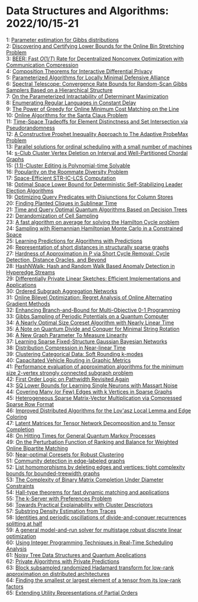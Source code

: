 # Data Structures and Algorithms: 2022/10/15-21  
1: [Parameter estimation for Gibbs distributions](https://doi.org/10.48550/arXiv.2007.10824)  
2: [Discovering and Certifying Lower Bounds for the Online Bin Stretching  Problem](https://doi.org/10.48550/arXiv.2001.01125)  
3: [BEER: Fast $O(1/T)$ Rate for Decentralized Nonconvex Optimization with  Communication Compression](https://doi.org/10.48550/arXiv.2201.13320)  
4: [Composition Theorems for Interactive Differential Privacy](https://doi.org/10.48550/arXiv.2207.09397)  
5: [Parameterized Algorithms for Locally Minimal Defensive Alliance](https://doi.org/10.48550/arXiv.2208.03491)  
6: [Spectral Telescope: Convergence Rate Bounds for Random-Scan Gibbs  Samplers Based on a Hierarchical Structure](https://doi.org/10.48550/arXiv.2208.11299)  
7: [On the Parameterized Intractability of Determinant Maximization](https://doi.org/10.48550/arXiv.2209.12519)  
8: [Enumerating Regular Languages in Constant Delay](https://doi.org/10.48550/arXiv.2209.14878)  
9: [The Power of Greedy for Online Minimum Cost Matching on the Line](https://doi.org/10.48550/arXiv.2210.03166)  
10: [Online Algorithms for the Santa Claus Problem](https://doi.org/10.48550/arXiv.2210.07333)  
11: [Time-Space Tradeoffs for Element Distinctness and Set Intersection via  Pseudorandomness](https://doi.org/10.48550/arXiv.2210.07534)  
12: [A Constructive Prophet Inequality Approach to The Adaptive ProbeMax  Problem](https://doi.org/10.48550/arXiv.2210.07556)  
13: [Parallel solutions for ordinal scheduling with a small number of  machines](https://doi.org/10.48550/arXiv.2210.07639)  
14: [s-Club Cluster Vertex Deletion on Interval and Well-Partitioned Chordal  Graphs](https://doi.org/10.48550/arXiv.2210.07699)  
15: [(1,1)-Cluster Editing is Polynomial-time Solvable](https://doi.org/10.48550/arXiv.2210.07722)  
16: [Popularity on the Roommate Diversity Problem](https://doi.org/10.48550/arXiv.2210.07911)  
17: [Space-Efficient STR-IC-LCS Computation](https://doi.org/10.48550/arXiv.2210.07979)  
18: [Optimal Space Lower Bound for Deterministic Self-Stabilizing Leader  Election Algorithms](https://doi.org/10.48550/arXiv.1905.08563)  
19: [Optimizing Query Predicates with Disjunctions for Column Stores](https://doi.org/10.48550/arXiv.2002.00540)  
20: [Finding Planted Cliques in Sublinear Time](https://doi.org/10.48550/arXiv.2004.12002)  
21: [Time and Query Optimal Quantum Algorithms Based on Decision Trees](https://doi.org/10.48550/arXiv.2105.08309)  
22: [Derandomization of Cell Sampling](https://doi.org/10.48550/arXiv.2108.05970)  
23: [A fast algorithm on average for solving the Hamilton Cycle problem](https://doi.org/10.48550/arXiv.2111.14771)  
24: [Sampling with Riemannian Hamiltonian Monte Carlo in a Constrained Space](https://doi.org/10.48550/arXiv.2202.01908)  
25: [Learning Predictions for Algorithms with Predictions](https://doi.org/10.48550/arXiv.2202.09312)  
26: [Representation of short distances in structurally sparse graphs](https://doi.org/10.48550/arXiv.2204.09113)  
27: [Hardness of Approximation in P via Short Cycle Removal: Cycle Detection,  Distance Oracles, and Beyond](https://doi.org/10.48550/arXiv.2204.10465)  
28: [HashNWalk: Hash and Random Walk Based Anomaly Detection in Hyperedge  Streams](https://doi.org/10.48550/arXiv.2204.13822)  
29: [Differentially Private Linear Sketches: Efficient Implementations and  Applications](https://doi.org/10.48550/arXiv.2205.09873)  
30: [Ordered Subgraph Aggregation Networks](https://doi.org/10.48550/arXiv.2206.11168)  
31: [Online Bilevel Optimization: Regret Analysis of Online Alternating  Gradient Methods](https://doi.org/10.48550/arXiv.2207.02829)  
32: [Enhancing Branch-and-Bound for Multi-Objective 0-1 Programming](https://doi.org/10.48550/arXiv.2210.05385)  
33: [Gibbs Sampling of Periodic Potentials on a Quantum Computer](https://doi.org/10.48550/arXiv.2210.08104)  
34: [A Nearly Optimal Size Coreset Algorithm with Nearly Linear Time](https://doi.org/10.48550/arXiv.2210.08361)  
35: [A Note on Quantum Divide and Conquer for Minimal String Rotation](https://doi.org/10.48550/arXiv.2210.09149)  
36: [A New Graph Parameter To Measure Linearity](https://doi.org/10.48550/arXiv.1702.02133)  
37: [Learning Sparse Fixed-Structure Gaussian Bayesian Networks](https://doi.org/10.48550/arXiv.2107.10450)  
38: [Distribution Compression in Near-linear Time](https://doi.org/10.48550/arXiv.2111.07941)  
39: [Clustering Categorical Data: Soft Rounding k-modes](https://doi.org/10.48550/arXiv.2210.09640)  
40: [Capacitated Vehicle Routing in Graphic Metrics](https://doi.org/10.48550/arXiv.2210.09806)  
41: [Performance evaluation of approximation algorithms for the minimum size  2-vertex strongly connected subgraph problem](https://doi.org/10.48550/arXiv.2210.09844)  
42: [First Order Logic on Pathwidth Revisited Again](https://doi.org/10.48550/arXiv.2210.09899)  
43: [SQ Lower Bounds for Learning Single Neurons with Massart Noise](https://doi.org/10.48550/arXiv.2210.09949)  
44: [Covering Many (or Few) Edges with k Vertices in Sparse Graphs](https://doi.org/10.48550/arXiv.2201.05465)  
45: [Heterogeneous Sparse Matrix-Vector Multiplication via Compressed Sparse  Row Format](https://doi.org/10.48550/arXiv.2203.05096)  
46: [Improved Distributed Algorithms for the Lov\'asz Local Lemma and Edge  Coloring](https://doi.org/10.48550/arXiv.2208.08701)  
47: [Latent Matrices for Tensor Network Decomposition and to Tensor  Completion](https://doi.org/10.48550/arXiv.2210.03392)  
48: [On Hitting Times for General Quantum Markov Processes](https://doi.org/10.48550/arXiv.2210.10188)  
49: [On the Perturbation Function of Ranking and Balance for Weighted Online  Bipartite Matching](https://doi.org/10.48550/arXiv.2210.10370)  
50: [Near-optimal Coresets for Robust Clustering](https://doi.org/10.48550/arXiv.2210.10394)  
51: [Community detection in edge-labeled graphs](https://doi.org/10.48550/arXiv.2210.10583)  
52: [List homomorphisms by deleting edges and vertices: tight complexity  bounds for bounded-treewidth graphs](https://doi.org/10.48550/arXiv.2210.10677)  
53: [The Complexity of Binary Matrix Completion Under Diameter Constraints](https://doi.org/10.48550/arXiv.2002.05068)  
54: [Hall-type theorems for fast dynamic matching and applications](https://doi.org/10.48550/arXiv.2204.01936)  
55: [The k-Server with Preferences Problem](https://doi.org/10.48550/arXiv.2205.11102)  
56: [Towards Practical Explainability with Cluster Descriptors](https://doi.org/10.48550/arXiv.2210.10662)  
57: [Substring Density Estimation from Traces](https://doi.org/10.48550/arXiv.2210.10917)  
58: [Identities and periodic oscillations of divide-and-conquer recurrences  splitting at half](https://doi.org/10.48550/arXiv.2210.10968)  
59: [A general model-and-run solver for multistage robust discrete linear  optimization](https://doi.org/10.48550/arXiv.2210.11132)  
60: [Using Integer Programming Techniques in Real-Time Scheduling Analysis](https://doi.org/10.48550/arXiv.2210.11185)  
61: [Noisy Tree Data Structures and Quantum Applications](https://doi.org/10.48550/arXiv.2210.11197)  
62: [Private Algorithms with Private Predictions](https://doi.org/10.48550/arXiv.2210.11222)  
63: [Block subsampled randomized Hadamard transform for low-rank  approximation on distributed architectures](https://doi.org/10.48550/arXiv.2210.11295)  
64: [Finding the smallest or largest element of a tensor from its low-rank  factors](https://doi.org/10.48550/arXiv.2210.11413)  
65: [Extending Utility Representations of Partial Orders](https://doi.org/10.48550/arXiv.math/0508199)  
